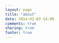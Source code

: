 ```yaml
---
layout: page
title: "about"
date: 2014-02-03 14:09
comments: true
sharing: true
footer: true
---
```

